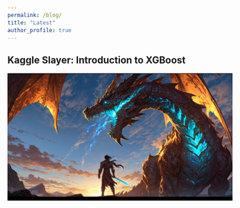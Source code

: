 ```yaml
---
permalink: /blog/
title: "Latest"
author_profile: true
---
```


## Kaggle Slayer: Introduction to XGBoost

![Dragon_Slayer](./images/dragon_slayer.png)
